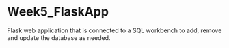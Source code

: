 # Week5_FlaskApp
Flask web application that is connected to a SQL workbench to add, remove and update the database as needed.
